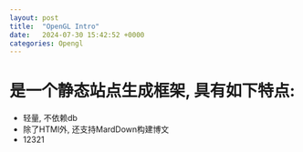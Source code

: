 ```yaml
---
layout: post
title:  "OpenGL Intro"
date:   2024-07-30 15:42:52 +0000
categories: Opengl
---
```




# 是一个静态站点生成框架, 具有如下特点:
* 轻量, 不依赖db
* 除了HTMl外, 还支持MardDown构建博文
* 12321

